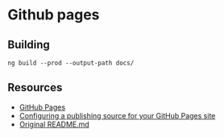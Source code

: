 # Github pages

## Building

`ng build --prod --output-path docs/`

## Resources

- [GitHub Pages](https://pages.github.com/)
- [Configuring a publishing source for your GitHub Pages site](https://docs.github.com/en/pages/getting-started-with-github-pages/configuring-a-publishing-source-for-your-github-pages-site)
- [Original README.md](./angular.md)